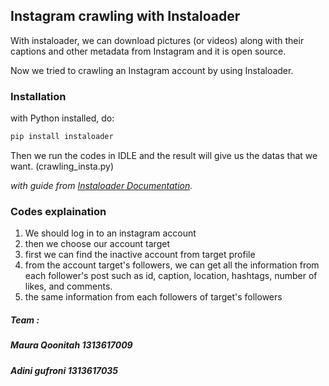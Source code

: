 ## Instagram crawling with Instaloader
With instaloader, we can download pictures (or videos) along with their captions and other metadata from Instagram and it is open source.

Now we tried to crawling an Instagram account by using Instaloader.
### Installation
with Python installed, do:
```python
pip install instaloader
```
Then we run the codes in IDLE and the result will give us the datas that we want. (crawling_insta.py)

_with guide from [Instaloader Documentation](https://instaloader.github.io/)._

### Codes explaination
1. We should log in to an instagram account
2. then we choose our account target
3. first we can find the inactive account from target profile
4. from the account target's followers, we can get all the information from each follower's post such as id, caption, location, hashtags, number of likes, and comments.
5. the same information from each followers of target's followers

##### Team :
##### Maura Qoonitah  1313617009
##### Adini gufroni   1313617035
